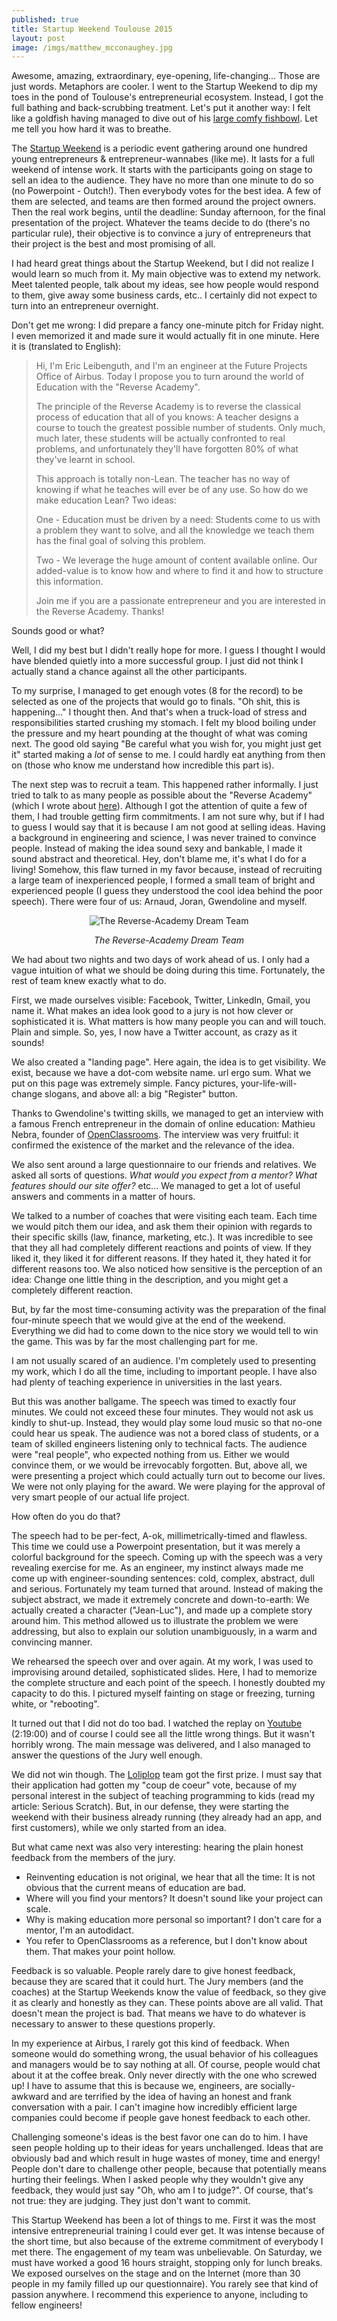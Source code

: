 ```yaml
---
published: true
title: Startup Weekend Toulouse 2015
layout: post
image: /imgs/matthew_mcconaughey.jpg
---
```

Awesome, amazing, extraordinary, eye-opening, life-changing... Those are just words. Metaphors are cooler. I went to the Startup Weekend to dip my toes in the pond of Toulouse's entrepreneurial ecosystem. Instead, I got the full bathing and back-scrubbing treatment. Let's put it another way: I felt like a goldfish having managed to dive out of his [large comfy fishbowl](http://www.airbus.com/). Let me tell you how hard it was to breathe.

The [Startup Weekend](http://startupweekend.org/) is a periodic event gathering around one hundred young entrepreneurs & entrepreneur-wannabes (like me). It lasts for a full weekend of intense work. It starts with the participants going on stage to sell an idea to the audience. They have no more than one minute to do so (no Powerpoint - Outch!). Then everybody votes for the best idea. A few of them are selected, and teams are then formed around the project owners. Then the real work begins, until the deadline: Sunday afternoon, for the final presentation of the project. Whatever the teams decide to do (there's no particular rule), their objective is to convince a jury of entrepreneurs that their project is the best and most promising of all.

I had heard great things about the Startup Weekend, but I did not realize I would learn so much from it. My main objective was to extend my network. Meet talented people, talk about my ideas, see how people would respond to them, give away some business cards, etc.. I certainly did not expect to turn into an entrepreneur overnight.

Don't get me wrong: I did prepare a fancy one-minute pitch for Friday night. I even memorized it and made sure it would actually fit in one minute. Here it is (translated to English):

>Hi, I'm Eric Leibenguth, and I'm an engineer at the Future Projects Office of Airbus.
Today I propose you to turn around the world of Education with the "Reverse Academy".
>
>The principle of the Reverse Academy is to reverse the classical process of education that all of you knows: A teacher designs a course to touch the greatest possible number of students. Only much, much later, these students will be actually confronted to real problems, and unfortunately they'll have forgotten 80% of what they've learnt in school.
>
>This approach is totally non-Lean. The teacher has no way of knowing if what he teaches will ever be of any use. So how do we make education Lean? Two ideas:
>
>One - Education must be driven by a need: Students come to us with a problem they want to solve, and all the knowledge we teach them has the final goal of solving this problem.
>
>Two - We leverage the huge amount of content available online. Our added-value is to know how and where to find it and how to structure this information.
>
>Join me if you are a passionate entrepreneur and you are interested in the Reverse Academy. Thanks!

Sounds good or what?

Well, I did my best but I didn't really hope for more. I guess I thought I would have blended quietly into a more successful group. I just did not think I actually stand a chance against all the other participants.

To my surprise, I managed to get enough votes (8 for the record) to be selected as one of the projects that would go to finals. "Oh shit, this is happening..." I thought then. And that's when a truck-load of stress and responsibilities started crushing my stomach. I felt my blood boiling under the pressure and my heart pounding at the thought of what was coming next. The good old saying "Be careful what you wish for, you might just get it" started making a *lot* of sense to me. I could hardly eat anything from then on (those who know me understand how incredible this part is).

The next step was to recruit a team. This happened rather informally. I just tried to talk to as many people as possible about the "Reverse Academy" (which I wrote about [here](https://ericleib.github.io/2014/12/15/reverse-academy-reinventing-traditional-education.html)). Although I got the attention of quite a few of them, I had trouble getting firm commitments. I am not sure why, but if I had to guess I would say that it is because I am not good at selling ideas. Having a background in engineering and science, I was never trained to convince people. Instead of making the idea sound sexy and bankable, I made it sound abstract and theoretical. Hey, don't blame me, it's what I do for a living! Somehow, this flaw turned in my favor because, instead of recruiting a large team of inexperienced people, I formed a small team of bright and experienced people (I guess they understood the cool idea behind the poor speech). There were four of us: Arnaud, Joran, Gwendoline and myself.

<div style="text-align:center;">
<img src="/imgs/RA_team.jpg" alt="The Reverse-Academy Dream Team" style="width: auto;max-width: 100%;">
<p><i>The Reverse-Academy Dream Team</i></p>
</div>

We had about two nights and two days of work ahead of us. I only had a vague intuition of what we should be doing during this time. Fortunately, the rest of team knew exactly what to do.

First, we made ourselves visible: Facebook, Twitter, LinkedIn, Gmail, you name it. What makes an idea look good to a jury is not how clever or sophisticated it is. What matters is how many people you can and will touch. Plain and simple. So, yes, I now have a Twitter account, as crazy as it sounds!

We also created a "landing page". Here again, the idea is to get visibility. We exist, because we have a dot-com website name. url ergo sum. What we put on this page was extremely simple. Fancy pictures, your-life-will-change slogans, and above all: a big "Register" button.

Thanks to Gwendoline's twitting skills, we managed to get an interview with a famous French entrepreneur in the domain of online education: Mathieu Nebra, founder of [OpenClassrooms](http://openclassrooms.com/). The interview was very fruitful: it confirmed the existence of the market and the relevance of the idea.

We also sent around a large questionnaire to our friends and relatives. We asked all sorts of questions. *What would you expect from a mentor? What features should our site offer?* etc... We managed to get a lot of useful answers and comments in a matter of hours.

We talked to a number of coaches that were visiting each team. Each time we would pitch them our idea, and ask them their opinion with regards to their specific skills (law, finance, marketing, etc.). It was incredible to see that they all had completely different reactions and points of view. If they liked it, they liked it for different reasons. If they hated it, they hated it for different reasons too. We also noticed how sensitive is the perception of an idea: Change one little thing in the description, and you might get a completely different reaction.

But, by far the most time-consuming activity was the preparation of the final four-minute speech that we would give at the end of the weekend. Everything we did had to come down to the nice story we would tell to win the game. This was by far the most challenging part for me.

I am not usually scared of an audience. I'm completely used to presenting my work, which I do all the time, including to important people. I have also had plenty of teaching experience in universities in the last years.

But this was another ballgame. The speech was timed to exactly four minutes. We could not exceed these four minutes. They would not ask us kindly to shut-up. Instead, they would play some loud music so that no-one could hear us speak. The audience was not a bored class of students, or a team of skilled engineers listening only to technical facts. The audience were "real people", who expected nothing from us. Either we would convince them, or we would be irrevocably forgotten. But, above all, we were presenting a project which could actually turn out to become our lives. We were not only playing for the award. We were playing for the approval of very smart people of our actual life project.

How often do you do that?

The speech had to be per-fect, A-ok, millimetrically-timed and flawless. This time we could use a Powerpoint presentation, but it was merely a colorful background for the speech. Coming up with the speech was a very revealing exercise for me. As an engineer, my instinct always made me come up with engineer-sounding sentences: cold, complex, abstract, dull and serious. Fortunately my team turned that around. Instead of making the subject abstract, we made it extremely concrete and down-to-earth: We actually created a character ("Jean-Luc"), and made up a complete story around him. This method allowed us to illustrate the problem we were addressing, but also to explain our solution unambiguously, in a warm and convincing manner.

We rehearsed the speech over and over again. At my work, I was used to improvising around detailed, sophisticated slides. Here, I had to memorize the complete structure  and each point of the speech. I honestly doubted my capacity to do this. I pictured myself fainting on stage or freezing, turning white, or "rebooting".

It turned out that I did not do too bad. I watched the replay on [Youtube](https://www.youtube.com/watch?v=Pvmdb3KlxUg&noredirect=1#t=8345) (2:19:00) and of course I could see all the little wrong things. But it wasn't horribly wrong. The main message was delivered, and I also managed to answer the questions of the Jury well enough.

We did not win though. The [Loliplop](http://www.loliplop.com/) team got the first prize. I must say that their application had gotten my "coup de coeur" vote, because of my personal interest in the subject of teaching programming to kids (read my article: Serious Scratch). But, in our defense, they were starting the weekend with their business already running (they already had an app, and first customers), while we only started from an idea.

But what came next was also very interesting: hearing the plain honest feedback from the members of the jury.

- Reinventing education is not original, we hear that all the time: It is not obvious that the current means of education are bad.
- Where will you find your mentors? It doesn't sound like your project can scale.
- Why is making education more personal so important? I don't care for a mentor, I'm an autodidact.
- You refer to OpenClassrooms as a reference, but I don't know about them. That makes your point hollow.

Feedback is so valuable. People rarely dare to give honest feedback, because they are scared that it could hurt. The Jury members (and the coaches) at the Startup Weekends know the value of feedback, so they give it as clearly and honestly as they can. These points above are all valid. That doesn't mean the project is bad. That means we have to do whatever is necessary to answer to these questions properly.

In my experience at Airbus, I rarely got this kind of feedback. When someone would do something wrong, the usual behavior of his colleagues and managers would be to say nothing at all. Of course, people would chat about it at the coffee break. Only never directly with the one who screwed up! I have to assume that this is because we, engineers, are socially-awkward and are terrified by the idea of having an honest and frank conversation with a pair. I can't imagine how incredibly efficient large companies could become if people gave honest feedback to each other.

Challenging someone's ideas is the best favor one can do to him. I have seen people holding up to their ideas for years unchallenged. Ideas that are obviously bad and which result in huge wastes of money, time and energy! People don't dare to challenge other people, because that potentially means hurting their feelings. When I asked people why they wouldn't give any feedback, they would just say "Oh, who am I to judge?". Of course, that's not true: they are judging. They just don't want to commit.

This Startup Weekend has been a lot of things to me. First it was the most intensive entrepreneurial training I could ever get. It was intense because of the short time, but also because of the extreme commitment of everybody I met there. The engagement of my team was unbelievable. On Saturday, we must have worked a good 16 hours straight, stopping only for lunch breaks. We exposed ourselves on the stage and on the Internet (more than 30 people in my family filled up our questionnaire). You rarely see that kind of passion anywhere. I recommend this experience to anyone, including to fellow engineers!
